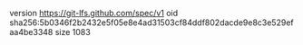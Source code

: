 version https://git-lfs.github.com/spec/v1
oid sha256:5b0346f2b2432e5f05e8e4ad31503cf84ddf802dacde9e8c3e529efaa4be3348
size 1083
